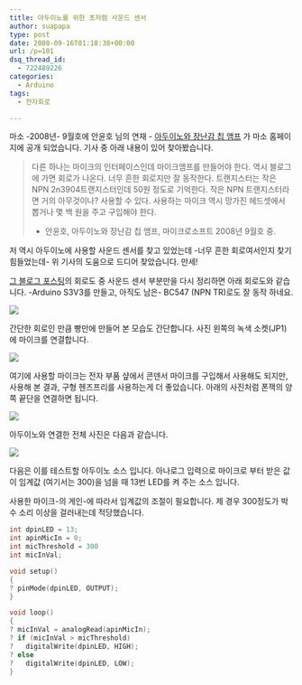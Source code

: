 ```yaml
---
title: 아두이노를 위한 초저렴 사운드 센서
author: suapapa
type: post
date: 2008-09-16T01:18:38+00:00
url: /p=101
dsq_thread_id:
  - 722489226
categories:
  - Arduino
tags:
  - 전자회로

---
```

마소 -2008년- 9월호에 안윤호 님의 연재 - [아두이노와 장난감 칩 앰프](http://www.imaso.co.kr/?doc=bbs/gnuboard.php&bo_table=article&wr_id=32390) 가 마소 홈페이지에 공개 되었습니다. 기사 중 아래 내용이 있어 찾아봤습니다.

> 다른 하나는 마이크의 인터페이스인데 마이크앰프를 만들어야 한다. 역시 블로그에 가면 회로가 나온다. 너무 흔한 회로지만 잘 동작한다. 트랜지스터는 작은 NPN 2n3904트랜지스터인데 50원 정도로 기억한다. 작은 NPN 트랜지스터라면 거의 아무것이나? 사용할 수 있다. 사용하는 마이크 역시 망가진 헤드셋에서 뽑거나 몇 백 원을 주고 구입해야 한다.
> 
> - 안윤호, 아두이노와 장난감 칩 앰프, 마이크로소프트 2008년 9월호 중.

저 역시 아두이노에 사용할 사운드 센서를 찾고 있었는데 -너무 흔한 회로여서인지 찾기 힘들었는데- 위 기사의 도움으로 드디어 찾았습니다. 만세!



[그 블로그 포스팅](http://tinkerlog.com/2007/05/20/cheap-sound-sensor-for-avr/)의 회로도 중 사운드 센서 부분만을 다시 정리하면 아래 회로도와 같습니다. -Arduino S3V3를 만들고, 아직도 남은- BC547 (NPN TR)로도 잘 동작 하네요.

![](https://homin.dev/asset/blog/2008/09/sound_sensor.png)

간단한 회로인 만큼 빵만에 만들어 본 모습도 간단합니다. 사진 왼쪽의 녹색 소켓(JP1)에 마이크를 연결합니다.

![](https://homin.dev/asset/blog/2008/09/sound_detector.jpg)

여기에 사용할 마이크는 전자 부품 샾에서 콘덴서 마이크를 구입해서 사용해도 되지만, 사용해 본 결과, 구형 헨즈프리를 사용하는게 더 좋았습니다. 아래의 사진처럼 폰잭의 양쪽 끝단을 연결하면 됩니다.

![](https://homin.dev/asset/blog/2008/09/use_headset_mic.jpg)

아두이노와 연결한 전체 사진은 다음과 같습니다.

![](https://homin.dev/asset/blog/2008/09/cheap_sound_detector_for_arduino_2.jpg)

다음은 이를 테스트할 아두이노 소스 입니다. 아나로그 입력으로 마이크로 부터 받은 값이 임계값 (여기서는 300)을 넘을 때 13번 LED를 켜 주는 소스 입니다.

사용한 마이크-의 게인-에 따라서 임계값의 조절이 필요합니다. 제 경우 300정도가 박수 소리 이상을 걸러내는데 적당했습니다.

```c
int dpinLED = 13;
int apinMicIn = 0;
int micThreshold = 300
int micInVal;

void setup()
{
? pinMode(dpinLED, OUTPUT);
}

void loop()
{
? micInVal = analogRead(apinMicIn);
? if (micInVal > micThreshold)
?   digitalWrite(dpinLED, HIGH);
? else
?   digitalWrite(dpinLED, LOW);
}
```